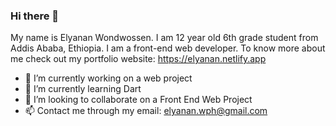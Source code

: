 ### Hi there 👋

My name is Elyanan Wondwossen. I am 12 year old 6th grade student from Addis Ababa, Ethiopia. I am a front-end web developer.
To know more about me check out my portfolio website: https://elyanan.netlify.app

- 🔭 I’m currently working on a web project
- 🌱 I’m currently learning Dart
- 👯 I’m looking to collaborate on a Front End Web Project
- 📫 Contact me through my email: elyanan.wph@gmail.com
